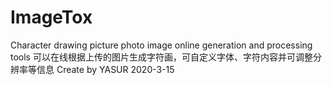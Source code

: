 # ImageTox
Character drawing picture photo image online generation and processing tools
可以在线根据上传的图片生成字符画，可自定义字体、字符内容并可调整分辨率等信息
Create by YASUR 2020-3-15
